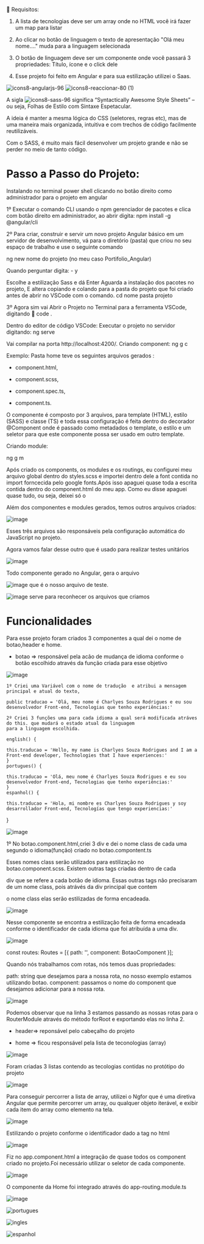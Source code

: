 :pushpin: Requisitos:

1) A lista de tecnologias deve ser um array onde no HTML você irá fazer um map para listar

2) Ao clicar no botão de linguagem  o texto de apresentação "Olá meu nome...." muda para
a linguagem selecionada

3) O botão de linguagem  deve ser um componente onde você passará 3 propriedades: Título,
ícone e o click dele

4) Esse projeto foi feito em Angular e para sua estilização utilizei o Saas.

![icons8-angularjs-96](https://user-images.githubusercontent.com/98665329/209447866-60be6467-21b1-4bcf-80f5-5461672606d7.png)
![icons8-reaccionar-80 (1)](https://user-images.githubusercontent.com/98665329/209447955-21ed9b80-f5cb-4ef3-9ff0-2f6334dcc318.png)


A sigla  ![icons8-sass-96](https://user-images.githubusercontent.com/98665329/209448163-190c29d1-5e4a-4399-b3b0-e2b6319a17dc.png) significa “Syntactically Awesome Style Sheets” – ou seja, Folhas de Estilo com Sintaxe Espetacular.


A ideia é manter a mesma lógica do CSS (seletores, regras etc), mas de uma maneira mais organizada, intuitiva e com trechos de código facilmente reutilizáveis.

Com o SASS, é muito mais fácil desenvolver um projeto grande e não se perder no meio de tanto código.
   


# Passo a Passo do Projeto:
Instalando no terminal power shell clicando no botão direito como administrador para o projeto em angular 

1º Executar o comando CLI usando o npm gerenciador de pacotes e clica com botão direito em administrador, ao abrir digita:
npm install -g @angular/cli  

2º Para criar, construir e servir um novo projeto Angular básico em um servidor de desenvolvimento, vá para o diretório (pasta) que criou no seu espaço de trabalho e use o seguinte comando

ng new nome do projeto (no meu caso Portifolio_Angular)  

Quando perguntar digita: - y 

Escolhe a estilização Sass e dá Enter 
Aguarda a instalação dos pacotes no projeto,
E altera copiando e colando para a pasta do projeto que foi criado antes de abrir no VSCode com o comando.
cd nome pasta projeto

3º Agora sim vai Abrir o Projeto no Terminal para a ferramenta VSCode, digitando 👊
code .

Dentro do editor de código VSCode:
Executar o projeto no servidor digitando:
ng serve


Vai compilar na porta http://localhost:4200/.
Criando component:
ng g c

Exemplo: Pasta home teve os seguintes arquivos gerados :

- component.html,
* component.scss,
+ component.spec.ts,
- component.ts.

 O componente é composto por 3 arquivos, para template (HTML), estilo (SASS) e classe (TS) e toda essa configuração é feita dentro do decorador @Component onde é passado como metadados o template, o estilo e um seletor para que este componente possa ser usado em outro template.

Criando module:

ng g m


Após criado os components, os modules e os routings, eu configurei meu arquivo global dentro do styles.scss e importei
dentro dele a font contida no import forncecida pelo google fonts.Após isso apaguei quase toda a escrita contida dentro
do component.html do meu app. Como eu disse apaguei quase tudo, ou seja, deixei só o
<router-outlet></router-outlet>

Além dos componentes e modules gerados, temos outros arquivos criados:

![image](https://user-images.githubusercontent.com/98665329/209446966-d8cc9f29-7912-4121-9609-14fb43a6b5e9.png)

Esses três arquivos são responsáveis pela configuração automática do JavaScript no projeto.

Agora vamos falar desse outro que é usado para realizar testes unitários

![image](https://user-images.githubusercontent.com/98665329/209447030-20476632-0adf-4592-8d1c-dfc482cf20cc.png)


Todo componente gerado no Angular, gera o arquivo

![image](https://user-images.githubusercontent.com/98665329/209447166-8130cb42-cca8-4849-aa89-6c35a337b42f.png) 
que é o nosso arquivo de teste.

![image](https://user-images.githubusercontent.com/98665329/209447218-85e03a2a-15bd-45fd-a86d-6ad33280a129.png)
serve para reconhecer os arquivos que criamos


# Funcionalidades 

Para esse projeto foram criados 3 componentes a qual dei o nome de botao,header e home.

- botao => responsável pela acão de mudança de idioma conforme o botão escolhido através da função criada para esse objetivo

![image](https://user-images.githubusercontent.com/98665329/209449663-3ba38117-9849-4187-9a2d-a14d50b49b46.png)
   
    1º Criei uma Variável com o nome de tradução  e atribui a mensagem principal e atual do texto,
   
    public traducao = 'Olá, meu nome é Charlyes Souza Rodrigues e eu sou desenvolvedor Front-end, Tecnologias que tenho experiências:'
    
    2º Criei 3 funções uma para cada idioma a qual será modificada atráves do this. que mudará o estado atual da linguagem
    para a linguagem escolhida.
    
    english() {

    this.traducao = 'Hello, my name is Charlyes Souza Rodrigues and I am a Front-end developer, Technologies that I have experiences:'
    }
    portugues() {

    this.traducao = 'Olá, meu nome é Charlyes Souza Rodrigues e eu sou desenvolvedor Front-end, Tecnologias que tenho experiências:'
    }
    espanhol() {

    this.traducao = 'Hola, mi nombre es Charlyes Souza Rodrigues y soy desarrollador Front-end, Tecnologías que tengo experiencias:'
   }

![image](https://user-images.githubusercontent.com/98665329/209449957-3faf65c7-1b80-4231-bcfa-815ddaed3838.png)

 1º No botao.component.html,criei 3 div e dei o nome class de cada uma segundo o idioma(função) criado no botao.compontent.ts
 
 Esses nomes class serão utilizados para estilização no botao.component.scss. Existem outras tags criadas dentro de cada
 
 div que se refere a cada botão de idioma. Essas outras tags não precisaram de um nome class, pois atrávés da div principal que contem
 
 o nome class  elas serão estilizadas de forma encadeada.

![image](https://user-images.githubusercontent.com/98665329/209451014-5923ce89-b98e-4040-bc9b-e5bcfd8c0cf4.png)

Nesse componente se encontra a estilização feita de forma encadeada conforme o identificador de cada idioma que foi atribuída a uma div.

![image](https://user-images.githubusercontent.com/98665329/209451220-126989a3-7fa9-44c3-bff4-3f7de1806801.png)


const routes: Routes = [{ path: '', component: BotaoComponent }];

Quando nós trabalhamos com rotas, nós temos duas propriedades:

path: string que desejamos para a nossa rota, no nosso exemplo estamos utilizando botao.
component: passamos o nome do component que desejamos adicionar para a nossa rota.

![image](https://user-images.githubusercontent.com/98665329/209451449-2b8a2a88-bdd5-46bb-ac94-7ac4e7028b3d.png)

Podemos observar que na linha 3 estamos passando as nossas rotas para o RouterModule através do método forRoot e exportando elas no linha 2.

* header=> reponsável pelo cabeçalho do projeto

* home => ficou responsável pela lista de teconologias (array)

![image](https://user-images.githubusercontent.com/98665329/209451623-ab0658ea-79bd-4606-ad57-bb8a12c57cec.png)

Foram criadas 3 listas contendo as tecologias contidas no protótipo do projeto

![image](https://user-images.githubusercontent.com/98665329/209452089-5791fd47-df91-42d2-8a99-70b23d85e876.png)


Para conseguir percorrer a lista de array, utilizei o Ngfor que é uma diretiva Angular que permite percorrer um array, ou 
qualquer objeto iterável, e exibir cada item do array como elemento na tela.

![image](https://user-images.githubusercontent.com/98665329/209451923-d3c93c99-2bed-46fb-8bcc-7f3f820dab15.png)

Estilizando o projeto  conforme o identificador dado a tag no html

![image](https://user-images.githubusercontent.com/98665329/209452599-a9c0ff63-ba90-4c83-a1d8-a674bf099db5.png)
 
Fiz no app.component.html  a integração de quase todos os component criado no projeto.Foi necessário utilizar o seletor 
de cada componente.

![image](https://user-images.githubusercontent.com/98665329/209452777-e0589bc0-3fff-484a-ae1c-afd0a7d91a69.png)


O componente da Home foi integrado através do app-routing.module.ts

![image](https://user-images.githubusercontent.com/98665329/209452706-feaa1ae8-0684-4def-b568-ed3d71f02620.png)






![portugues](https://user-images.githubusercontent.com/98665329/207726923-15719394-0827-4576-8269-7d42be95396a.PNG)


![ingles](https://user-images.githubusercontent.com/98665329/207726937-bce02733-25cf-44bb-b58d-8ba0901429de.PNG)


![espanhol](https://user-images.githubusercontent.com/98665329/207726959-6aeead59-b916-498e-adb4-067b4f9580cf.PNG)
